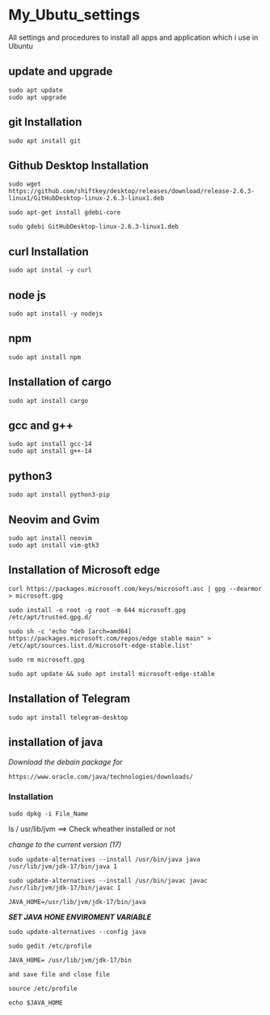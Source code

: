 # My_Ubutu_settings
All settings and procedures to install all apps and application which i use in Ubuntu

## update and upgrade
```
sudo apt update
sudo apt upgrade
```

## git Installation
```
sudo apt install git
```

## Github Desktop Installation
```
sudo wget https://github.com/shiftkey/desktop/releases/download/release-2.6.3-linux1/GitHubDesktop-linux-2.6.3-linux1.deb

sudo apt-get install gdebi-core 

sudo gdebi GitHubDesktop-linux-2.6.3-linux1.deb

```

## curl Installation
```
sudo apt instal -y curl
```

## node js 
```
sudo apt install -y nodejs
```
## npm 
```
sudo apt install npm
```

## Installation of cargo
```
sudo apt install cargo
```

## gcc and g++
```
sudo apt install gcc-14
sudo apt install g++-14
```

## python3
```
sudo apt install python3-pip
```

## Neovim and Gvim

```
sudo apt install neovim
sudo apt install vim-gtk3
```

## Installation of Microsoft edge
```
curl https://packages.microsoft.com/keys/microsoft.asc | gpg --dearmor > microsoft.gpg

sudo install -o root -g root -m 644 microsoft.gpg /etc/apt/trusted.gpg.d/

sudo sh -c 'echo "deb [arch=amd64] https://packages.microsoft.com/repos/edge stable main" > /etc/apt/sources.list.d/microsoft-edge-stable.list'

sudo rm microsoft.gpg

sudo apt update && sudo apt install microsoft-edge-stable
```

## Installation of Telegram
```
sudo apt install telegram-desktop
```

## installation of java
*Download the debain package for* 
```
https://www.oracle.com/java/technologies/downloads/
```
### Installation
```
sudo dpkg -i File_Name
```

ls / usr/lib/jvm ==> Check wheather installed or not

*change to the current version (17)*
```
sudo update-alternatives --install /usr/bin/java java /usr/lib/jvm/jdk-17/bin/java 1

sudo update-alternatives --install /usr/bin/javac javac /usr/lib/jvm/jdk-17/bin/javac 1

JAVA_HOME=/usr/lib/jvm/jdk-17/bin/java
```

***SET JAVA HONE ENVIROMENT VARIABLE*** 
```
sudo update-alternatives --config java

sudo gedit /etc/profile

JAVA_HOME= /usr/lib/jvm/jdk-17/bin

and save file and close file

source /etc/profile

echo $JAVA_HOME

```
